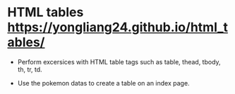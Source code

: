 # HTML tables  https://yongliang24.github.io/html_tables/

- Perform excersices with HTML table tags such as  table, thead, tbody, th, tr, td.

- Use the pokemon datas to create a table on an index page.



